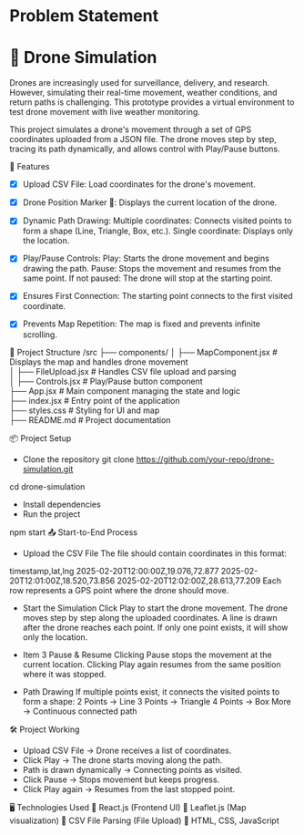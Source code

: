 # Problem Statement
# 🚁 Drone Simulation
Drones are increasingly used for surveillance, delivery, and research. However, simulating their real-time movement, weather conditions, and return paths is challenging. This prototype provides a virtual environment to test drone movement with live weather monitoring.

This project simulates a drone's movement through a set of GPS coordinates uploaded from a JSON file. The drone moves step by step, tracing its path dynamically, and allows control with Play/Pause buttons.

🌟 Features
- [x] Upload CSV File: Load coordinates for the drone's movement.
- [x] Drone Position Marker 📍: Displays the current location of the drone.
- [x] Dynamic Path Drawing:
Multiple coordinates: Connects visited points to form a shape (Line, Triangle, Box, etc.).
Single coordinate: Displays only the location.

- [x] Play/Pause Controls:
Play: Starts the drone movement and begins drawing the path.
Pause: Stops the movement and resumes from the same point.
If not paused: The drone will stop at the starting point.
- [x] Ensures First Connection: The starting point connects to the first visited coordinate.
- [x] Prevents Map Repetition: The map is fixed and prevents infinite scrolling.

📂 Project Structure
/src
  ├── components/
  │   ├── MapComponent.jsx   # Displays the map and handles drone movement  
  │   ├── FileUpload.jsx     # Handles CSV file upload and parsing  
  │   ├── Controls.jsx       # Play/Pause button component  
  ├── App.jsx                # Main component managing the state and logic  
  ├── index.jsx              # Entry point of the application  
  ├── styles.css             # Styling for UI and map  
  ├── README.md              # Project documentation  

📦 Project Setup
- Clone the repository
git clone https://github.com/your-repo/drone-simulation.git

cd drone-simulation
- Install dependencies
- Run the project

npm start
📤 Start-to-End Process

- Upload the CSV File
The file should contain coordinates in this format:

timestamp,lat,lng
2025-02-20T12:00:00Z,19.076,72.877
2025-02-20T12:01:00Z,18.520,73.856
2025-02-20T12:02:00Z,28.613,77.209
Each row represents a GPS point where the drone should move.

- Start the Simulation
Click Play to start the drone movement.
The drone moves step by step along the uploaded coordinates.
A line is drawn after the drone reaches each point.
If only one point exists, it will show only the location.

- Item 3 Pause & Resume
Clicking Pause stops the movement at the current location.
Clicking Play again resumes from the same position where it was stopped.

- Path Drawing
If multiple points exist, it connects the visited points to form a shape:
2 Points → Line
3 Points → Triangle
4 Points → Box
More → Continuous connected path

🛠️ Project Working
- Upload CSV File → Drone receives a list of coordinates.
- Click Play → The drone starts moving along the path.
- Path is drawn dynamically → Connecting points as visited.
- Click Pause → Stops movement but keeps progress.
- Click Play again → Resumes from the last stopped point.

🖥️ Technologies Used
🔹 React.js (Frontend UI)
🔹 Leaflet.js (Map visualization)
🔹 CSV File Parsing (File Upload)
🔹 HTML, CSS, JavaScript
